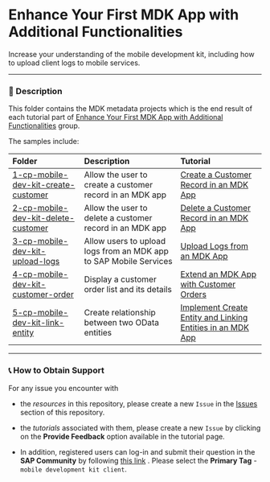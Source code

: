 # Enhance Your First MDK App with Additional Functionalities
Increase your understanding of the mobile development kit, including how to upload client logs to mobile services.
***
### 📌 Description
This folder contains the MDK metadata projects which is the end result of each tutorial part of [Enhance Your First MDK App with Additional Functionalities](https://developers.sap.com/group.mobile-dev-kit-enhance.html) group.

The samples include:

|  Folder     | Description   | Tutorial
|  :------------- | :------------- | :-------------
|  [1-cp-mobile-dev-kit-create-customer](/3-Enhance-Your-First-MDK-App-with-Additional-Functionalities/1-cp-mobile-dev-kit-create-customer) | Allow the user to create a customer record in an MDK app | [Create a Customer Record in an MDK App](https://developers.sap.com/tutorials/cp-mobile-dev-kit-create-customer.html)
|  [2-cp-mobile-dev-kit-delete-customer](/3-Enhance-Your-First-MDK-App-with-Additional-Functionalities/2-cp-mobile-dev-kit-delete-customer)  |  Allow the user to delete a customer record in an MDK app | [Delete a Customer Record in an MDK App](https://developers.sap.com/tutorials/cp-mobile-dev-kit-delete-customer.html)
|  [3-cp-mobile-dev-kit-upload-logs](/3-Enhance-Your-First-MDK-App-with-Additional-Functionalities/3-cp-mobile-dev-kit-upload-logs)  | Allow users to upload logs from an MDK app to SAP Mobile Services | [Upload Logs from an MDK App](https://developers.sap.com/tutorials/cp-mobile-dev-kit-upload-logs.html)
|  [4-cp-mobile-dev-kit-customer-order](/3-Enhance-Your-First-MDK-App-with-Additional-Functionalities/4-cp-mobile-dev-kit-customer-order) |Display a customer order list and its details| [Extend an MDK App with Customer Orders](https://developers.sap.com/tutorials/cp-mobile-dev-kit-customer-order.html)
|  [5-cp-mobile-dev-kit-link-entity](/3-Enhance-Your-First-MDK-App-with-Additional-Functionalities/5-cp-mobile-dev-kit-link-entity) | Create relationship between two OData entities| [Implement Create Entity and Linking Entities in an MDK App](https://developers.sap.com/tutorials/cp-mobile-dev-kit-link-entity.html)
	

***
### 📞 How to Obtain Support
For any issue you encounter with 
* the *resources* in this repository, please create a new `Issue` in the [Issues](https://github.com/SAP/cloud-mdk-tutorial-samples/issues) section of this repository.
* the *tutorials* associated with them, please create a new `Issue` by clicking on the **Provide Feedback** option available in the tutorial page.

* In addition, registered users can log-in and submit their question in the **SAP Community** by following [this link](https://answers.sap.com/questions/ask.html) .
Please select the **Primary Tag** - `mobile development kit client`.